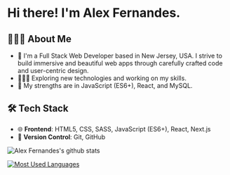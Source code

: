 # Hi there! I'm Alex Fernandes.

## 👨🏻‍💻 About Me
- 👨 I'm a Full Stack Web Developer based in New Jersey, USA. I strive to build immersive and beautiful web apps through carefully crafted code and user-centric design.
- 👨🏻‍💻 Exploring new technologies and working on my skills.
- 🌱 My strengths are in JavaScript (ES6+), React, and MySQL.

## 🛠 Tech Stack
- 🌐 **Frontend**: HTML5, CSS, SASS, JavaScript (ES6+), React, Next.js
- 🔧 **Version Control**: Git, GitHub

![Alex Fernandes's github stats](https://github-readme-stats.vercel.app/api?username=aafernands&show_icons=true)

[![Most Used Languages](https://github-readme-stats.vercel.app/api/top-langs/?username=aafernands)](https://github.com/aafernands/github-readme-stats)



<!--
**aafernands/aafernands** is a ✨ _special_ ✨ repository because its `README.md` (this file) appears on your GitHub profile.

Here are some ideas to get you started:

- 🔭 I’m currently working on ...
- 🌱 I’m currently learning ...
- 👯 I’m looking to collaborate on ...
- 🤔 I’m looking for help with ...
- 💬 Ask me about ...
- 📫 How to reach me: ...
- 😄 Pronouns: ...
- ⚡ Fun fact: ...
-->
